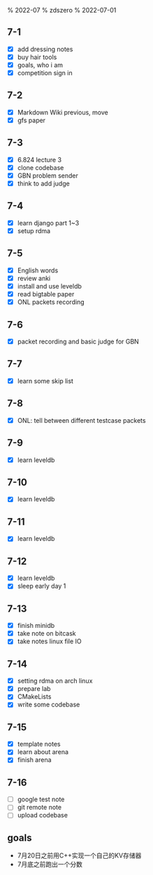 % 2022-07
% zdszero
% 2022-07-01

## 7-1

- [x] add dressing notes
- [x] buy hair tools
- [x] goals, who i am
- [x] competition sign in

## 7-2

- [x] Markdown Wiki previous, move
- [x] gfs paper

## 7-3

- [x] 6.824 lecture 3
- [x] clone codebase
- [x] GBN problem sender
- [x] think to add judge

## 7-4

- [x] learn django part 1~3
- [x] setup rdma

## 7-5

- [x] English words
- [x] review anki
- [x] install and use leveldb
- [x] read bigtable paper
- [x] ONL packets recording

## 7-6

- [x] packet recording and basic judge for GBN

## 7-7

- [x] learn some skip list

## 7-8

- [x] ONL: tell between different testcase packets

## 7-9

- [x] learn leveldb

## 7-10

- [x] learn leveldb

## 7-11

- [x] learn leveldb

## 7-12

- [x] learn leveldb
- [x] sleep early day 1

## 7-13

- [x] finish minidb
- [x] take note on bitcask
- [x] take notes linux file IO

## 7-14

- [x] setting rdma on arch linux
- [x] prepare lab
- [x] CMakeLists
- [x] write some codebase

## 7-15

- [x] template notes
- [x] learn about arena
- [x] finish arena

## 7-16

- [ ] google test note
- [ ] git remote note
- [ ] upload codebase

## goals

* 7月20日之前用C++实现一个自己的KV存储器
* 7月底之前跑出一个分数

